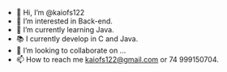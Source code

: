 - 👋 Hi, I’m @kaiofs122
- 👀 I’m interested in Back-end.
- 🌱 I’m currently learning Java.
- 📚 I currently develop in C and Java.
- 💞️ I’m looking to collaborate on ...
- 📫 How to reach me kaiofs122@gmail.com or 74 999150704.

<!---
kaiofs122/kaiofs122 is a ✨ special ✨ repository because its `README.md` (this file) appears on your GitHub profile.
You can click the Preview link to take a look at your changes.
--->

